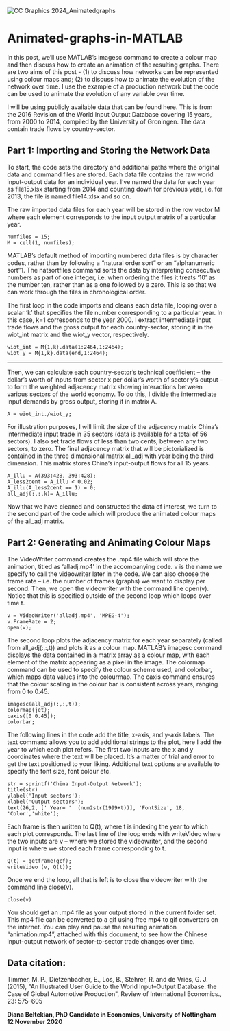 ![CC Graphics 2024_Animatedgraphs](https://github.com/csae-coders-corner/Animated-graphics-in-MATLAB/assets/148211163/a48b6335-98ad-4a58-a66e-fbf9956ff48f)

# Animated-graphs-in-MATLAB

In this post, we’ll use MATLAB’s imagesc command to create a colour map and then discuss how to create an animation of the resulting graphs. There are two aims of this post - (1) to discuss how networks can be represented using colour maps and; (2) to discuss how to animate the evolution of the network over time. I use the example of a production network but the code can be used to animate the evolution of any variable over time. 

I will be using publicly available data that can be found here. This is from the 2016 Revision of the World Input Output Database covering 15 years, from 2000 to 2014, compiled by the University of Groningen. The data contain trade flows by country-sector. 

## Part 1: Importing and Storing the Network Data

To start, the code sets the directory and additional paths where the original data and command files are stored. Each data file contains the raw world input-output data for an individual year. I’ve named the data for each year as file15.xlsx starting from 2014 and counting down for previous year, i.e. for 2013, the file is named file14.xlsx and so on. 

The raw imported data files for each year will be stored in the row vector M where each element corresponds to the input output matrix of a particular year. 

```
numfiles = 15; 
M = cell(1, numfiles);
```

MATLAB’s default method of importing numbered data files is by character codes, rather than by following a “natural order sort” or an “alphanumeric sort”1. The natsortfiles command sorts the data by interpreting consecutive numbers as part of one integer, i.e. when ordering the files it treats ‘10’ as the number ten, rather than as a one followed by a zero. This is so that we can work through the files in chronological order. 

The first loop in the code imports and cleans each data file, looping over a scalar ‘k’ that specifies the file number corresponding to a particular year. In this case, k=1 corresponds to the year 2000.  I extract intermediate input trade flows and the gross output for each country-sector, storing it in the wiot_int matrix and the wiot_y vector, respectively. 

```
wiot_int = M{1,k}.data(1:2464,1:2464); 
wiot_y = M{1,k}.data(end,1:2464); 
```

-------------------


Then, we can calculate each country-sector’s technical coefficient – the dollar’s worth of inputs from sector x per dollar’s worth of sector y’s output – to form the weighted adjacency matrix showing interactions between various sectors of the world economy. To do this, I divide the intermediate input demands by gross output, storing it in matrix A. 

`A = wiot_int./wiot_y;`

For illustration purposes, I will limit the size of the adjacency matrix China’s intermediate input trade in 35 sectors (data is available for a total of 56 sectors). I also set trade flows of less than two cents, between any two sectors, to zero. The final adjacency matrix that will be pictorialized is contained in the three dimensional matrix all_adj with year being the third dimension. This matrix stores China’s input-output flows for all 15 years.

```
A_illu = A(393:428, 393:428);
A_less2cent = A_illu < 0.02;
A_illu(A_less2cent == 1) = 0;
all_adj(:,:,k)= A_illu; 
```

Now that we have cleaned and constructed the data of interest, we turn to the second part of the code which will produce the animated colour maps of the all_adj matrix.

## Part 2: Generating and Animating Colour Maps

The VideoWriter command creates the .mp4 file which will store the animation, titled as ‘alladj.mp4’ in the accompanying code. v is the name we specify to call the videowriter later in the code. We can also choose the frame rate – i.e. the number of frames (graphs) we want to display per second. Then, we open the videowriter with the command line open(v). Notice that this is specified outside of the second loop which loops over time t. 

```
v = VideoWriter('alladj.mp4', 'MPEG-4');
v.FrameRate = 2;
open(v);
```

The second loop plots the adjacency matrix for each year separately (called from all_adj(:,:,t)) and plots it as a colour map. MATLAB’s imagesc command displays the data contained in a matrix array as a colour map, with each element of the matrix appearing as a pixel in the image. The colormap command can be used to specify the colour scheme used, and colorbar, which maps data values into the colourmap. The caxis command ensures that the colour scaling in the colour bar is consistent across years, ranging from 0 to 0.45. 

```
imagesc(all_adj(:,:,t)); 
colormap(jet);
caxis([0 0.45]);
colorbar;
```

The following lines in the code add the title, x-axis, and y-axis labels. The text command allows you to add additional strings to the plot, here I add the year to which each plot refers. The first two inputs are the x and y coordinates where the text will be placed. It’s a matter of trial and error to get the text positioned to your liking. Additional text options are available to specify the font size, font colour etc. 

```
str = sprintf('China Input-Output Network');
title(str)
ylabel('Input sectors');
xlabel('Output sectors');
text(26,2, [' Year= '  (num2str(1999+t))], 'FontSize', 18, 'Color','white');
```

Each frame is then written to Q(t), where t is indexing the year to which each plot corresponds. The last line of the loop ends with writeVideo where the two inputs are v – where we stored the videowriter, and the second input is where we stored each frame corresponding to t. 

```
Q(t) = getframe(gcf);
writeVideo (v, Q(t)); 
```

Once we end the loop, all that is left is to close the videowriter with the command line close(v). 

`close(v)`

You should get an .mp4 file as your output stored in the current folder set. This mp4 file can be converted to a gif using free mp4 to gif converters on the internet. You can play and pause the resulting animation “animation.mp4”, attached with this document, to see how the Chinese input-output network of sector-to-sector trade changes over time.

## Data citation: 

Timmer, M. P., Dietzenbacher, E., Los, B., Stehrer, R. and de Vries, G. J. (2015), "An Illustrated User Guide to the World Input–Output Database: the Case of Global Automotive Production", Review of International Economics., 23: 575–605


**Diana Beltekian, PhD Candidate in Economics, University of Nottingham
12 November 2020**








